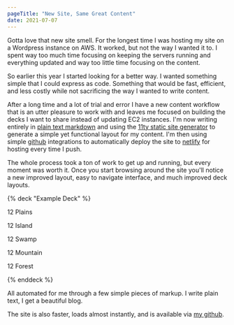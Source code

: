 ```yaml
---
pageTitle: "New Site, Same Great Content"
date: 2021-07-07
---
```


Gotta love that new site smell. For the longest time I was hosting my site on a Wordpress instance on AWS. It worked, but not the way I wanted it to. I spent way too much time focusing on keeping the servers running and everything updated and way too little time focusing on the content. 

So earlier this year I started looking for a better way. I wanted something simple that I could express as code. Something that would be fast, efficient, and less costly while not sacrificing the way I wanted to write content. 

After a long time and a lot of trial and error I have a new content workflow that is an utter pleasure to work with and leaves me focused on building the decks I want to share instead of updating EC2 instances. I'm now writing entirely in [plain text markdown](https://daringfireball.net/projects/markdown/syntax) and using the [11ty static site generator](https://www.11ty.dev/) to generate a simple yet functional layout for my content. I'm then using simple [github](https://github.com/) integrations to automatically deploy the site to [netlify](https://www.netlify.com/) for hosting every time I push. 

The whole process took a ton of work to get up and running, but every moment was worth it. Once you start browsing around the site you'll notice a new improved layout, easy to navigate interface, and much improved deck layouts. 

{% deck "Example Deck" %}

12 Plains

12 Island

12 Swamp

12 Mountain

12 Forest

{% enddeck %}

All automated for me through a few simple pieces of markup. I write plain text, I get a beautiful blog. 

The site is also faster, loads almost instantly, and is available via [my github](https://github.com/mrbiggbrain/ArenaDecks.com). 

